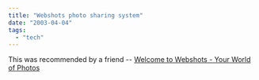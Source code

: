 ```yaml
---
title: "Webshots photo sharing system"
date: "2003-04-04"
tags: 
  - "tech"
---
```


This was recommended by a friend -- [Welcome to Webshots - Your World of Photos](http://www.webshots.com/ "Welcome to Webshots - Your World of Photos")
